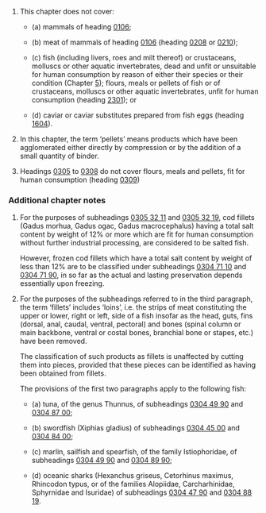 1. This chapter does not cover:

   - (a) mammals of heading [0106](/headings/0106);

   - (b) meat of mammals of heading [0106](/headings/0106) (heading [0208](/headings/0208) or [0210](/headings/0210));

   - (c) fish (including livers, roes and milt thereof) or crustaceans, molluscs or other aquatic invertebrates, dead and unfit or unsuitable for human consumption by reason of either their species or their condition (Chapter [5](/chapters/05)); flours, meals or pellets of fish or of crustaceans, molluscs or other aquatic invertebrates, unfit for human consumption (heading [2301](/headings/2301)); or

   - (d) caviar or caviar substitutes prepared from fish eggs (heading [1604](/headings/1604)).

2. In this chapter, the term ‘pellets’ means products which have been agglomerated either directly by compression or by the addition of a small quantity of binder.

3. Headings [0305](/headings/0305) to [0308](/headings/0308) do not cover flours, meals and pellets, fit for human consumption (heading [0309](/headings/0309))

### Additional chapter notes

1. For the purposes of subheadings [0305 32 11](/subheadings/0305321100-80) and [0305 32 19](/subheadings/0305321900-80), cod fillets (Gadus morhua, Gadus ogac, Gadus macrocephalus) having a total salt content by weight of 12% or more which are fit for human consumption without further industrial processing, are considered to be salted fish. 

   However, frozen cod fillets which have a total salt content by weight of less than 12% are to be classified under subheadings [0304 71 10](/subheadings/0304711000-80) and [0304 71 90](/subheadings/0304719000-80), in so far as the actual and lasting preservation depends essentially upon freezing.

2. For the purposes of the subheadings referred to in the third paragraph, the term ‘fillets’ includes ‘loins’, i.e. the strips of meat constituting the upper or lower, right or left, side of a fish insofar as the head, guts, fins (dorsal, anal, caudal, ventral, pectoral) and bones (spinal column or main backbone, ventral or costal bones, branchial bone or stapes, etc.) have been removed. 

   The classification of such products as fillets is unaffected by cutting them into pieces, provided that these pieces can be identified as having been obtained from fillets.

   The provisions of the first two paragraphs apply to the following fish:

   - (a) tuna, of the genus Thunnus, of subheadings [0304 49 90](/subheadings/0304499000-80) and [0304 87 00](/subheadings/0304870000-80);

   - (b) swordfish (Xiphias gladius) of subheadings [0304 45 00](/subheadings/0304450000-80) and [0304 84 00](/subheadings/0304840000-80);

   - (c) marlin, sailfish and spearfish, of the family Istiophoridae, of subheadings [0304 49 90](/subheadings/0304499000-80) and [0304 89 90](/subheadings/0304899000-80);

   - (d) oceanic sharks (Hexanchus griseus, Cetorhinus maximus, Rhincodon typus, or of the families Alopiidae, Carcharhinidae, Sphyrnidae and Isuridae) of subheadings [0304 47 90](/subheadings/0304479000-80) and [0304 88 19](/subheadings/0304881900-80).

